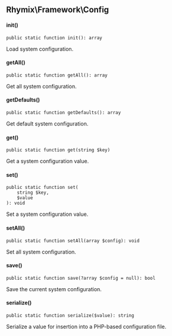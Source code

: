 Rhymix\Framework\Config
-----------------------

#### init()

```
public static function init(): array
```

Load system configuration.

#### getAll()

```
public static function getAll(): array
```

Get all system configuration.

#### getDefaults()

```
public static function getDefaults(): array
```

Get default system configuration.

#### get()

```
public static function get(string $key)
```

Get a system configuration value.

#### set()

```
public static function set(
    string $key,
    $value
): void
```

Set a system configuration value.

#### setAll()

```
public static function setAll(array $config): void
```

Set all system configuration.

#### save()

```
public static function save(?array $config = null): bool
```

Save the current system configuration.

#### serialize()

```
public static function serialize($value): string
```

Serialize a value for insertion into a PHP-based configuration file.
